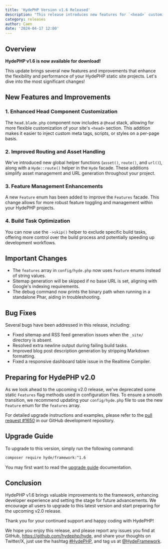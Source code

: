 ```yaml
---
title: 'HydePHP Version v1.6 Released'
description: "This release introduces new features for `<head>` customization, routing, and feature management."
category: releases
author: Caen
date: '2024-04-17 12:00'
---
```


## Overview

**HydePHP v1.6 is now available for download!**

This update brings several new features and improvements that enhance the flexibility and performance of your HydePHP static site projects. Let's dive into the most significant changes!

## New Features and Improvements

### 1. Enhanced Head Component Customization

The `head.blade.php` component now includes a `@head` stack, allowing for more flexible customization of your site's `<head>` section. This addition makes it easier to inject custom meta tags, scripts, or styles on a per-page basis.

### 2. Improved Routing and Asset Handling

We've introduced new global helper functions (`asset()`, `route()`, and `url()`), along with a `Hyde::route()` helper in the `Hyde` facade. These additions simplify asset management and URL generation throughout your project.

### 3. Feature Management Enhancements

A new `Feature` enum has been added to improve the `Features` facade. This change allows for more robust feature toggling and management within your HydePHP projects.

### 4. Build Task Optimization

You can now use the `->skip()` helper to exclude specific build tasks, offering more control over the build process and potentially speeding up development workflows.

## Important Changes

- The `features` array in `config/hyde.php` now uses `Feature` enums instead of string values.
- Sitemap generation will be skipped if no base URL is set, aligning with Google's indexing requirements.
- The debug command now prints the binary path when running in a standalone Phar, aiding in troubleshooting.

## Bug Fixes

Several bugs have been addressed in this release, including:

- Fixed sitemap and RSS feed generation issues when the `_site/` directory is absent.
- Resolved extra newline output during failing build tasks.
- Improved blog post description generation by stripping Markdown formatting.
- Fixed a responsive dashboard table issue in the Realtime Compiler.

## Preparing for HydePHP v2.0

As we look ahead to the upcoming v2.0 release, we've deprecated some static `Features` flag methods used in configuration files. To ensure a smooth transition, we recommend updating your `config/hyde.php` file to use the new `Feature` enum for the `features` array.

For detailed upgrade instructions and examples, please refer to the [pull request #1650](https://github.com/hydephp/develop/pull/1650) in our GitHub development repository.

## Upgrade Guide

To upgrade to this version, simply run the following command:

```bash
composer require hyde/framework:^1.6
```

You may first want to read the [upgrade guide](https://hydephp.com/docs/1.x/updating-hyde) documentation.

## Conclusion

HydePHP v1.6 brings valuable improvements to the framework, enhancing developer experience and setting the stage for future advancements.
We encourage all users to upgrade to this latest version and start preparing for the upcoming v2.0 release.

Thank you for your continued support and happy coding with HydePHP!

We hope you enjoy this release, and please report any issues you find at GitHub, https://github.com/hydephp/hyde,
and share your thoughts on Twitter/X, just use the hashtag [#HydePHP](https://twitter.com/search?q=%23HydePHP),
and tag us at [@HydeFramework](https://twitter.com/HydeFramework).
